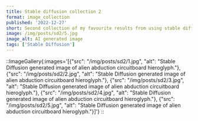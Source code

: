 ```yaml
---
title: Stable diffusion collection 2
format: image_collection
published: '2022-12-27'
short: Second collection of my favourite results from using stable diffusion.
image: /img/posts/sd2/5.jpg
image_alt: AI generated image
tags: ['Stable Diffusion']
---
```


::ImageGallery{:images='[{"src": "/img/posts/sd2/1.jpg", "alt": "Stable Diffusion generated image of alien abduction circuitboard hieroglyph."}, {"src": "/img/posts/sd2/2.jpg", "alt": "Stable Diffusion generated image of alien abduction circuitboard hieroglyph."}, {"src": "/img/posts/sd2/3.jpg", "alt": "Stable Diffusion generated image of alien abduction circuitboard hieroglyph."}, {"src": "/img/posts/sd2/4.jpg", "alt": "Stable Diffusion generated image of alien abduction circuitboard hieroglyph."}, {"src": "/img/posts/sd2/5.jpg", "alt": "Stable Diffusion generated image of alien abduction circuitboard hieroglyph."}]'}
::
